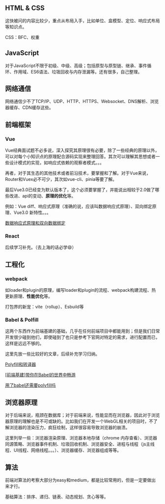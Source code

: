 ## HTML & CSS
这快被问的内容比较少，重点从布局入手，比如单位、盒模型、定位、响应式布局等知识点。

CSS：BFC、权重

## JavaScript

对于JavaScript不限于初级、中级、高级；包括原型与原型链、继承、事件循环、作用域、ES6语法、垃圾回收与内存泄漏等。还有很多，自己整理。



## 网络通信

网络通信少不了TCP/IP、UDP、HTTP、HTTPS、Websocket、DNS解析、浏览器缓存、CDN缓存这些。



## 前端框架

### Vue

Vue经典面试题不必多说，深入探究其原理很有必要，除了一些经典的原理以外，可以对每个小知识点的原理配合源码实现来整理回答。其次可以理解其思想或者一些设计模式的实现，如响应式依赖的观察者模式。。。

再者，对于其生态的其他技术或者前沿技术，要掌握和了解。对于Vue来说，Router和Vuex必不可少，其次如vue-cli、pinia等要了解。

最后Vue3.0已经变为默认版本了，这个必须要掌握了，并能说出相较于2.0做了哪些改进、api的变动、**原理的优化**等。

例如：Vue diff、响应式原理（准确的说，应该叫数据响应式原理）、双向绑定原理、Vue3.0 新特性。。。

[数据响应式原理和双向数据绑定](https://juejin.cn/post/6868085927685095437)



### React

后续学习补充。（去上海的话必学😄）



## 工程化

### webpack

如loader和plugin的原理，编写loader和plugin的流程、webpack构建流程、热更新原理、**性能优化**等。

打包界的新宠：vite（rollup）、Esbuild等

### Babel & Polfill

这两个东西作为前端基建的基础，几乎在任何前端项目中都能用到；但是我们日常开发很少碰到他们，即使碰到了也只是参考下官网对特定的需求，进行配置而已，这样是远远不够的。

这里先放一些比较好的文章，后续补充学习归纳。

[Polyfill和转译器](https://zh.javascript.info/polyfills)

[[前端基建]带你在Babel的世界中畅游](https://juejin.cn/post/7025237833543581732)

[用了babel还需要polyfill吗](https://segmentfault.com/a/1190000023077637)



## 浏览器原理

对于后端来说，瓶颈在数据库；对于前端来说，性能显而在浏览器，因此对于浏览器原理的理解也是不可或缺的。比如我们在开发一个WebGL相关的项目时，不了解浏览器的渲染压力，疯狂绘制，这样很容易导致浏览器的崩溃。

这里列举一些：浏览器渲染原理、浏览器本地存储（chrome 内存查看）、浏览器同源策略、浏览器事件机制、垃圾回收机制、浏览器安全、进程与线程（js主线程、UI线程、网络线程。。。）、浏览器缓存、浏览器组成等等。



## 算法

前端对算法的考察大部分为easy和medium，都是比较常用的，但是一定要做出来才行。

基础算法：排序、递归、链表、动态规划、贪心等等。





